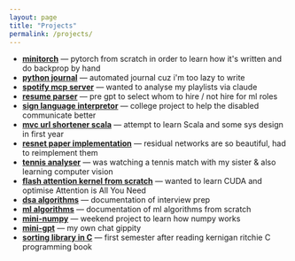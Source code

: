 ```yaml
---
layout: page
title: "Projects"
permalink: /projects/
---
```


- **[minitorch](https://samitmohan.github.io/minitorch/)** — pytorch from scratch in order to learn how it's written and do backprop by hand
- **[python journal](https://github.com/samitmohan/Automated-Journal)** — automated journal cuz i'm too lazy to write
- **[spotify mcp server](https://github.com/samitmohan/spotify-mcp)** — wanted to analyse my playlists via claude
- **[resume parser](https://github.com/samitmohan/resume-parser)** — pre gpt to select whom to hire / not hire for ml roles
- **[sign language interpretor](https://github.com/rishabhpreethan/Sign-Language-Interpretor)** — college project to help the disabled communicate better
- **[mvc url shortener scala](https://github.com/samitmohan/URLShortener)** — attempt to learn Scala and some sys design in first year
- **[resnet paper implementation](https://github.com/samitmohan/deep-residual-learning-pytorch)** — residual networks are so beautiful, had to reimplement them
- **[tennis analyser](https://github.com/samitmohan/tennis-analysis/tree/master)** — was watching a tennis match with my sister & also learning computer vision
- **[flash attention kernel from scratch](https://github.com/samitmohan/flash-attention-kernel)** — wanted to learn CUDA and optimise Attention is All You Need
- **[dsa algorithms](https://github.com/samitmohan/interviews)** — documentation of interview prep
- **[ml algorithms](https://github.com/samitmohan/ML)** — documentation of ml algorithms from scratch
- **[mini-numpy](https://github.com/samitmohan/mini-numpy)** — weekend project to learn how numpy works
- **[mini-gpt](https://github.com/samitmohan/minigpt)** — my own chat gippity
- **[sorting library in C](https://github.com/samitmohan/sorting_library)** — first semester after reading kernigan ritchie C programming book





